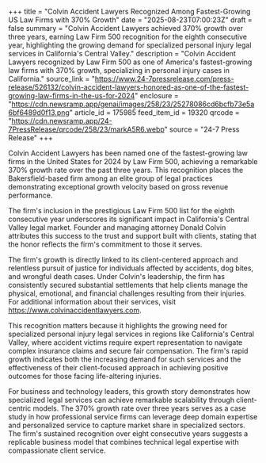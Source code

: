 +++
title = "Colvin Accident Lawyers Recognized Among Fastest-Growing US Law Firms with 370% Growth"
date = "2025-08-23T07:00:23Z"
draft = false
summary = "Colvin Accident Lawyers achieved 370% growth over three years, earning Law Firm 500 recognition for the eighth consecutive year, highlighting the growing demand for specialized personal injury legal services in California's Central Valley."
description = "Colvin Accident Lawyers recognized by Law Firm 500 as one of America's fastest-growing law firms with 370% growth, specializing in personal injury cases in California."
source_link = "https://www.24-7pressrelease.com/press-release/526132/colvin-accident-lawyers-honored-as-one-of-the-fastest-growing-law-firms-in-the-us-for-2024"
enclosure = "https://cdn.newsramp.app/genai/images/258/23/25278086cd6bcfb73e5a6bf6489d0f13.png"
article_id = 175985
feed_item_id = 19320
qrcode = "https://cdn.newsramp.app/24-7PressRelease/qrcode/258/23/markA5R6.webp"
source = "24-7 Press Release"
+++

<p>Colvin Accident Lawyers has been named one of the fastest-growing law firms in the United States for 2024 by Law Firm 500, achieving a remarkable 370% growth rate over the past three years. This recognition places the Bakersfield-based firm among an elite group of legal practices demonstrating exceptional growth velocity based on gross revenue performance.</p><p>The firm's inclusion in the prestigious Law Firm 500 list for the eighth consecutive year underscores its significant impact in California's Central Valley legal market. Founder and managing attorney Donald Colvin attributes this success to the trust and support built with clients, stating that the honor reflects the firm's commitment to those it serves.</p><p>The firm's growth is directly linked to its client-centered approach and relentless pursuit of justice for individuals affected by accidents, dog bites, and wrongful death cases. Under Colvin's leadership, the firm has consistently secured substantial settlements that help clients manage the physical, emotional, and financial challenges resulting from their injuries. For additional information about their services, visit <a href="https://www.colvinaccidentlawyers.com" rel="nofollow" target="_blank">https://www.colvinaccidentlawyers.com</a>.</p><p>This recognition matters because it highlights the growing need for specialized personal injury legal services in regions like California's Central Valley, where accident victims require expert representation to navigate complex insurance claims and secure fair compensation. The firm's rapid growth indicates both the increasing demand for such services and the effectiveness of their client-focused approach in achieving positive outcomes for those facing life-altering injuries.</p><p>For business and technology leaders, this growth story demonstrates how specialized legal services can achieve remarkable scalability through client-centric models. The 370% growth rate over three years serves as a case study in how professional service firms can leverage deep domain expertise and personalized service to capture market share in specialized sectors. The firm's sustained recognition over eight consecutive years suggests a replicable business model that combines technical legal expertise with compassionate client service.</p>